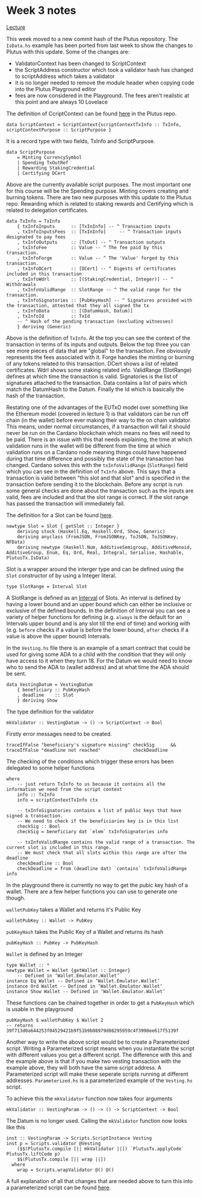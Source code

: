 # Week 3 notes

[Lecture](https://www.youtube.com/watch?v=Lk1eIVm_ZTQ)

This week moved to a new commit hash of the Plutus repository. The `IsData.hs` example has been ported from last week to show the changes to Plutus with this update. Some of the changes are:

- ValidatorContext has been changed to ScriptContext
- the ScriptAddress constructor which took a validator hash has changed to scriptAddress which takes a validator
- it is no longer needed to remove the module header when copying code into the Plutus Playground editor
- fees are now considered in the Playground. The fees aren't realistic at this point and are always 10 Lovelace

The definition of CcriptContext can be found [here](https://github.com/input-output-hk/plutus/blob/master/plutus-ledger-api/src/Plutus/V1/Ledger/Contexts.hs#L116) in the Plutus repo.

```
data ScriptContext = ScriptContext{scriptContextTxInfo :: TxInfo, scriptContextPurpose :: ScriptPurpose }
```

It is a record type with two fields, TxInfo and ScriptPurpose.

```
data ScriptPurpose
    = Minting CurrencySymbol
    | Spending TxOutRef
    | Rewarding StakingCredential
    | Certifying DCert
```

Above are the currently available script purposes. The most important one for this course will be the Spending purpose. Minting covers creating and burning tokens. There are two new purposes with this update to the Plutus repo. Rewarding which is related to staking rewards and Certifying which is related to delegation certificates.

```
data TxInfo = TxInfo
    { txInfoInputs      :: [TxInInfo] -- ^ Transaction inputs
    , txInfoInputsFees  :: [TxInInfo]     -- ^ Transaction inputs designated to pay fees
    , txInfoOutputs     :: [TxOut] -- ^ Transaction outputs
    , txInfoFee         :: Value -- ^ The fee paid by this transaction.
    , txInfoForge       :: Value -- ^ The 'Value' forged by this transaction.
    , txInfoDCert       :: [DCert] -- ^ Digests of certificates included in this transaction
    , txInfoWdrl        :: [(StakingCredential, Integer)] -- ^ Withdrawals
    , txInfoValidRange  :: SlotRange -- ^ The valid range for the transaction.
    , txInfoSignatories :: [PubKeyHash] -- ^ Signatures provided with the transaction, attested that they all signed the tx
    , txInfoData        :: [(DatumHash, Datum)]
    , txInfoId          :: TxId
    -- ^ Hash of the pending transaction (excluding witnesses)
    } deriving (Generic)
```

Above is the definition of `TxInfo`. At the top you can see the context of the transaction in terms of its inputs and outputs. Below the top three you can see more pieces of data that are "global" to the transaction. Fee obviously represents the fees associated with it. Forge handles the minting or burning of any tokens related to this transaction. DCert shows a list of related certificates. Wdrl shows some staking related info. ValidRange (SlotRange) defines at which time the transaction is valid. Signatories is the list of signatures attached to the transaction. Data contains a list of pairs which match the DatumHash to the Datum. Finally the Id which is basically the hash of the transaction.

Restating one of the advantages of the EUTxO model over something like the Ethereum model (covered in lecture 1) is that validators can be run off chain (in the wallet) before ever making their way to the on chain validator. This means, under normal circumstances, if a transaction will fail it should never be run on the Cardano blockchain which means no fees will need to be paid. There is an issue with this that needs explaining, the time at which validation runs in the wallet will be different from the time at which validation runs on a Cardano node meaning things could have happened during that time difference and possibly the state of the transaction has changed. Cardano solves this with the `txInfoValidRange` (`SlotRange`) field which you can see in the definition of `TxInfo` above. This says that a transaction is valid between "this slot and that slot" and is specified in the transaction before sending it to the blockchain. Before any script is run some general checks are done about the transaction such as the inputs are valid, fees are included and that the slot range is correct. If the slot range has passed the transaction will immediately fail.

The definition for a Slot can be found [here](https://github.com/input-output-hk/plutus/blob/master/plutus-ledger-api/src/Plutus/V1/Ledger/Slot.hs).

```
newtype Slot = Slot { getSlot :: Integer }
    deriving stock (Haskell.Eq, Haskell.Ord, Show, Generic)
    deriving anyclass (FromJSON, FromJSONKey, ToJSON, ToJSONKey, NFData)
    deriving newtype (Haskell.Num, AdditiveSemigroup, AdditiveMonoid, AdditiveGroup, Enum, Eq, Ord, Real, Integral, Serialise, Hashable, PlutusTx.IsData)
```

Slot is a wrapper around the interger type and can be defined using the `Slot` constructor of by using a Integer literal.

```
type SlotRange = Interval Slot
```

A SlotRange is defined as an [Interval](https://github.com/input-output-hk/plutus/blob/master/plutus-ledger-api/src/Plutus/V1/Ledger/Interval.hs) of Slots. An interval is defined by having a lower bound and an upper bound which can either be inclusive or exclusive of the defined bounds. In the definition of Interval you can see a variety of helper functions for defining (e.g. `always` is the default for an Intervals upper bound and is any slot till the end of time) and working with (e.g. `before` checks if a value is before the lower bound, `after` checks if a value is above the upper bound) Intervals.

In the `Vesting.hs` file there is an example of a smart contract that could be used for giving some ADA to a child with the condition that they will only have access to it when they turn 18. For the Datum we would need to know who to send the ADA to (wallet address) and at what time the ADA should be sent.

```
data VestingDatum = VestingDatum
    { beneficiary :: PubKeyHash
    , deadline    :: Slot
    } deriving Show
```

The type definition for the validator

```
mkValidator :: VestingDatum -> () -> ScriptContext -> Bool
```

Firstly error messages need to be created.

```
traceIfFalse "beneficiary's signature missing" checkSig      &&
traceIfFalse "deadline not reached"            checkDeadline
```

The checking of the conditions which trigger these errors has been delegated to some helper functions

```
where
    -- just return TxInfo to us because it contains all the information we need from the script context
    info :: TxInfo
    info = scriptContextTxInfo ctx

    -- txInfoSignatories contains a list of public keys that have signed a transaction.
    -- We need to check if the beneficiaries key is in this list
    checkSig :: Bool
    checkSig = beneficiary dat `elem` txInfoSignatories info

    -- txInfoValidRange contains the valid range of a transaction. The current slot is included in this range.
    -- We must check that all slots within this range are after the deadline
    checkDeadline :: Bool
    checkDeadline = from (deadline dat) `contains` txInfoValidRange info
```

In the playground there is currently no way to get the pubic key hash of a wallet. There are a few helper functions you can use to generate one though.

`walletPubKey` takes a Wallet and returns it's Public Key

```
walletPubKey :: Wallet -> PubKey
```

`pubKeyHash` takes the Public Key of a Wallet and returns its hash

```
pubKeyHash :: PubKey -> PubKeyHash
```

`Wallet` is defined by an Integer

```
type Wallet :: *
newtype Wallet = Wallet {getWallet :: Integer}
  	-- Defined in ‘Wallet.Emulator.Wallet’
instance Eq Wallet -- Defined in ‘Wallet.Emulator.Wallet’
instance Ord Wallet -- Defined in ‘Wallet.Emulator.Wallet’
instance Show Wallet -- Defined in ‘Wallet.Emulator.Wallet’
```

These functions can be chained together in order to get a `PubKeyHash` which is usable in the playground

```
pubKeyHash $ walletPubKey $ Wallet 2
-- returns 39f713d0a644253f04529421b9f51b9b08979d08295959c4f3990ee617f5139f
```

Another way to write the above script would be to create a Parameterized script. Writing a Parameterized script means when you instantiate the script with different values you get a different script. The difference with this and the example above is that if you make two vesting transaction with the example above, they will both have the same script address. A Parameterized script will make these seperate scripts running at different addresses. `Parameterized.hs` is a parameterized example of the `Vesting.hs` script.

To achieve this the `mkValidator` function now takes four arguments

```
mkValidator :: VestingParam -> () -> () -> ScriptContext -> Bool
```

The Datum is no longer used. Calling the `mkValidator` function now looks like this

```
inst :: VestingParam -> Scripts.ScriptInstance Vesting
inst p = Scripts.validator @Vesting
    ($$(PlutusTx.compile [|| mkValidator ||]) `PlutusTx.applyCode` PlutusTx.liftCode p)
    $$(PlutusTx.compile [|| wrap ||])
  where
    wrap = Scripts.wrapValidator @() @()
```

A full explanation of all that changes that are needed above to turn this into a parameterized script can be found [here](https://youtu.be/Lk1eIVm_ZTQ?t=3206).
